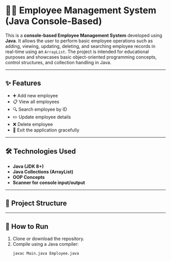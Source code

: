 # 🧑‍💼 Employee Management System (Java Console-Based)

This is a **console-based Employee Management System** developed using **Java**. It allows the user to perform basic employee operations such as adding, viewing, updating, deleting, and searching employee records in real-time using an `ArrayList`. The project is intended for educational purposes and showcases basic object-oriented programming concepts, control structures, and collection handling in Java.

---

## ✨ Features

- ➕ Add new employee
- 📋 View all employees
- 🔍 Search employee by ID
- ✏️ Update employee details
- ❌ Delete employee
- 🚪 Exit the application gracefully

---

## 🛠️ Technologies Used

- **Java (JDK 8+)**
- **Java Collections (ArrayList)**
- **OOP Concepts**
- **Scanner for console input/output**

---

## 📂 Project Structure


---

## 🚀 How to Run

1. Clone or download the repository.
2. Compile using a Java compiler:
   ```bash
   javac Main.java Employee.java
